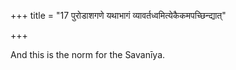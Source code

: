 +++
title = "17 पुरोडाशगणे यथाभागं व्यावर्तध्वमित्येकैकमपच्छिन्द्यात्"

+++

And this is the norm for the Savanīya.


